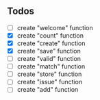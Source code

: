 ## Todos
- [ ] create "welcome" function
- [x] create "count" function
- [x] create "create" function
- [x] create "save" function
- [ ] create "valid" function
- [ ] create "match" function
- [ ] create "store" function
- [ ] create "issue" function
- [ ] create "add" function
